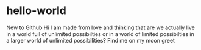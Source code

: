# hello-world
New to Github
Hi
I am made from love and thinking that are we actually live in a world full of unlimited possibilties
or in a world of limited possibilties in a larger world of unlimited possibilities?
Find me on my moon greet
